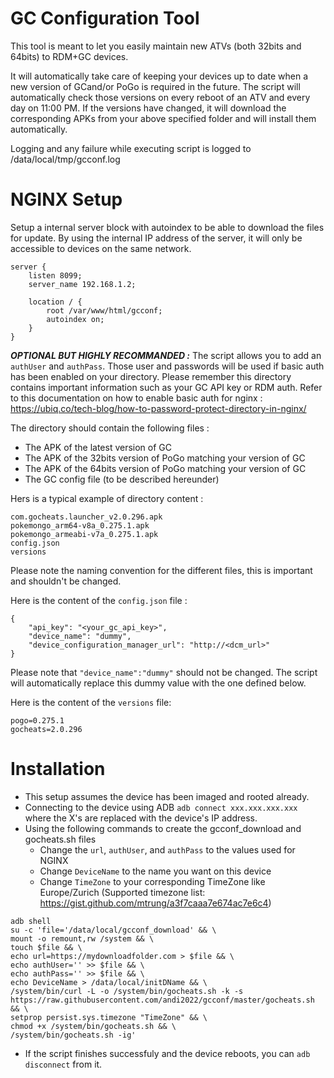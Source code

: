 # GC Configuration Tool

This tool is meant to let you easily maintain new ATVs (both 32bits and 64bits) to RDM+GC devices.

It will automatically take care of keeping your devices up to date when a new version of GCand/or PoGo is required in the future.
The script will automatically check those versions on every reboot of an ATV and every day on 11:00 PM. If the versions have changed, it will download the corresponding APKs from your above specified folder and will install them automatically.

Logging and any failure while executing script is logged to /data/local/tmp/gcconf.log

# NGINX Setup

Setup a internal server block with autoindex to be able to download the files for update. By using the internal IP address of the server, it will only be accessible to devices on the same network.
```
server {
    listen 8099;
    server_name 192.168.1.2;

    location / {
        root /var/www/html/gcconf;
        autoindex on;
    }
}
```
***OPTIONAL BUT HIGHLY RECOMMANDED :***
The script allows you to add an `authUser` and `authPass`. Those user and passwords will be used if basic auth has been enabled on your directory. 
Please remember this directory contains important information such as your GC API key or RDM auth.
Refer to this documentation on how to enable basic auth for nginx : https://ubiq.co/tech-blog/how-to-password-protect-directory-in-nginx/


The directory should contain the following files :

- The APK of the latest version of GC
- The APK of the 32bits version of PoGo matching your version of GC
- The APK of the 64bits version of PoGo matching your version of GC
- The GC config file (to be described hereunder)

Hers is a typical example of directory content :

```
com.gocheats.launcher_v2.0.296.apk
pokemongo_arm64-v8a_0.275.1.apk
pokemongo_armeabi-v7a_0.275.1.apk
config.json
versions
```
Please note the naming convention for the different files, this is important and shouldn't be changed.

Here is the content of the `config.json` file :

```
{
    "api_key": "<your_gc_api_key>",
    "device_name": "dummy",
    "device_configuration_manager_url": "http://<dcm_url>"
}
```
Please note that `"device_name":"dummy"` should not be changed. The script will automatically replace this dummy value with the one defined below.

Here is the content of the `versions` file:
```
pogo=0.275.1
gocheats=2.0.296
```
# Installation
 - This setup assumes the device has been imaged and rooted already.
 - Connecting to the device using ADB `adb connect xxx.xxx.xxx.xxx` where the X's are replaced with the device's IP address.
 - Using the following commands to create the gcconf_download and gocheats.sh files
   - Change the `url`, `authUser`, and `authPass` to the values used for NGINX
   - Change `DeviceName` to the name you want on this device
   - Change `TimeZone` to your corresponding  TimeZone like Europe/Zurich (Supported timezone list: https://gist.github.com/mtrung/a3f7caaa7e674ac7e6c4)
```
adb shell 
su -c 'file='/data/local/gcconf_download' && \
mount -o remount,rw /system && \
touch $file && \
echo url=https://mydownloadfolder.com > $file && \
echo authUser='' >> $file && \
echo authPass='' >> $file && \
echo DeviceName > /data/local/initDName && \
/system/bin/curl -L -o /system/bin/gocheats.sh -k -s https://raw.githubusercontent.com/andi2022/gcconf/master/gocheats.sh && \
setprop persist.sys.timezone "TimeZone" && \
chmod +x /system/bin/gocheats.sh && \
/system/bin/gocheats.sh -ig'
```
 - If the script finishes successfuly and the device reboots, you can `adb disconnect` from it.
